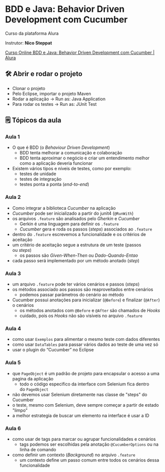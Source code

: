 # BDD e Java: Behavior Driven Development com Cucumber

Curso da plataforma Alura

Instrutor: **Nico Steppat**

[Curso Online BDD e Java: Behavior Driven Development com Cucumber | Alura](https://cursos.alura.com.br/course/bdd-cucumber-java)

## 🛠️ Abrir e rodar o projeto

- Clonar o projeto
- Pelo Eclipse, importar o projeto Maven
- Rodar a aplicação → Run as: Java Application
- Para rodar os testes → Run as: JUnit Test

## 🗒️ Tópicos da aula

### Aula 1

- O que é BDD (o *Behaviour Driven Development*)
    - BDD tenta melhorar a comunicação e colaboração
    - BDD tenta aproximar o negócio e criar um entendimento melhor como a aplicação deveria funcionar
- Existem vários tipos e níveis de testes, como por exemplo:
    - testes de unidade
    - testes de integração
    - testes ponta a ponta (*end-to-end*)

### Aula 2

- Como integrar a biblioteca *Cucumber* na aplicação
- *Cucumber* pode ser inicializado a partir do junit4 (`@RunWith`)
- os arquivos `.feature` são analisados pelo *Gherkin* e *Cucumber*
    - Gerkin é uma linguagem para definir os `.feature`
    - *Cucumber* gera e roda os passos (*steps*) associados ao `.feature`
- dentro do `.feature` escrevemos a funcionalidade e os critérios de aceitação
- um critério de aceitação segue a estrutura de um teste (passos ou *steps*)
    - os passos são *Given-When-Then* ou *Dado-Quando-Entao*
- cada passo será implementado por um método anotado (*step*)

### Aula 3

- um arquivo `.feature` pode ter vários cenários e passos (*steps*)
- os métodos associado aos passos são reaproveitados entre cenários
    - podemos passar parâmetros do cenário ao método
- Cucumber possui anotações para inicializar (`@Before`) e finalizar (`@After`) o cenários
    - os métodos anotados com `@Before` e `@After` são chamados de *Hooks*
    - cuidado, pois os *Hooks* não são visíveis no arquivo `.feature`

### Aula 4

- como usar `Exemplos` para alimentar o mesmo teste com dados diferentes
- como usar `DataTables` para passar vários dados ao teste de uma vez só
- usar o plugin do “Cucumber” no Eclipse

### Aula 5

- que `PageObject` é um padrão de projeto para encapsular o acesso a uma pagina da aplicação
    - todo o código especifico da interface com Selenium fica dentro do `PageObject`
- não devemos usar Selenium diretamente nas classe de "steps" do Cucumber
- o teste, mesmo com Selenium, deve sempre começar a partir de estado "limpo"
- a melhor estrategia de buscar um elemento na interface é usar a ID

### Aula 6

- como usar de tags para marcar ou agrupar funcionalidades e cenários
    - tags podemos ser escolhidas pela anotação `@CucumberOptions` ou na linha de comando
- como definir um contexto (*Background*) no arquivo `.feature`
    - um contexto define um passo comum entre todos os cenários dessa funcionalidade
